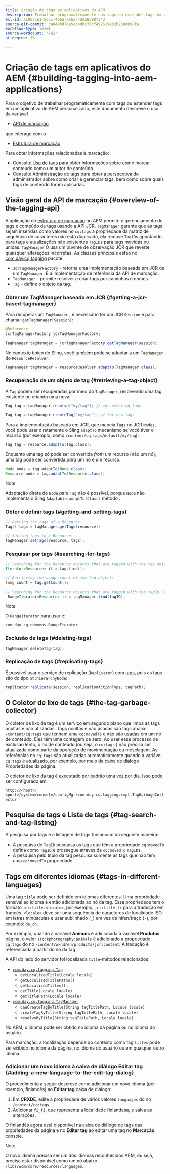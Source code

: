 ```yaml
---
title: Criação de tags em aplicativos do AEM
description: Trabalhar programaticamente com tags ou estender tags em um aplicativo de AEM personalizado
exl-id: a106dce1-5d51-406a-a563-4dea83987343
source-git-commit: ca849bd76e5ac40bc76cf497619a82b238d898fa
workflow-type: tm+mt
source-wordcount: '762'
ht-degree: 1%

---
```


# Criação de tags em aplicativos do AEM {#building-tagging-into-aem-applications}

Para o objetivo de trabalhar programaticamente com tags ou estender tags em um aplicativo de AEM personalizado, este documento descreve o uso da variável

* [API de marcação](https://www.adobe.io/experience-manager/reference-materials/cloud-service/javadoc/com/day/cq/tagging/package-summary.html)

que interage com o

* [Estrutura de marcação](tagging-framework.md)

Para obter informações relacionadas à marcação:

* Consulte [Uso de tags](/help/sites-cloud/authoring/features/tags.md) para obter informações sobre como marcar conteúdo como um autor de conteúdo.
* Consulte Administração de tags para obter a perspectiva do administrador sobre como criar e gerenciar tags, bem como sobre quais tags de conteúdo foram aplicadas.

## Visão geral da API de marcação {#overview-of-the-tagging-api}

A aplicação do [estrutura de marcação](tagging-framework.md) no AEM permite o gerenciamento de tags e conteúdo de tags usando a API JCR. `TagManager` garante que as tags sejam inseridas como valores no `cq:tags` a propriedade da matriz de sequência de caracteres não está duplicada, ela remove `TagID`s apontando para tags e atualizações não existentes `TagID`s para tags movidas ou unidas. `TagManager` O usa um ouvinte de observação JCR que reverte quaisquer alterações incorretas. As classes principais estão no [com.day.cq.tagging](https://www.adobe.io/experience-manager/reference-materials/cloud-service/javadoc/com/day/cq/tagging/package-summary.html) pacote:

* `JcrTagManagerFactory` - retorna uma implementação baseada em JCR de um `TagManager`. É a implementação de referência da API de marcação.
* `TagManager` - permite resolver e criar tags por caminhos e nomes.
* `Tag` - define o objeto da tag.

### Obter um TagManager baseado em JCR {#getting-a-jcr-based-tagmanager}

Para recuperar um `TagManager` , é necessário ter um JCR `Session` e para chamar `getTagManager(Session)`:

```java
@Reference
JcrTagManagerFactory jcrTagManagerFactory;

TagManager tagManager = jcrTagManagerFactory.getTagManager(session);
```

No contexto típico do Sling, você também pode se adaptar a um `TagManager` do `ResourceResolver`:

```java
TagManager tagManager = resourceResolver.adaptTo(TagManager.class);
```

### Recuperação de um objeto de tag {#retrieving-a-tag-object}

A `Tag` podem ser recuperadas por meio do `TagManager`, resolvendo uma tag existente ou criando uma nova:

```java
Tag tag = tagManager.resolve("my/tag"); // for existing tags

Tag tag = tagManager.createTag("my/tag"); // for new tags
```

Para a implementação baseada em JCR, que mapeia `Tags` no JCR `Nodes`, você pode usar diretamente o Sling `adaptTo` mecanismo se você tiver o recurso (por exemplo, como `/content/cq:tags/default/my/tag`):

```java
Tag tag = resource.adaptTo(Tag.class);
```

Enquanto uma tag só pode ser convertida *from* um recurso (não um nó), uma tag pode ser convertida *para* um nó e um recurso:

```java
Node node = tag.adaptTo(Node.class);
Resource node = tag.adaptTo(Resource.class);
```

>[!NOTE]
>
>Adaptação direta de `Node` para `Tag` não é possível, porque `Node` não implementa o Sling `Adaptable.adaptTo(Class)` método .

### Obter e definir tags {#getting-and-setting-tags}

```java
// Getting the tags of a Resource:
Tag[] tags = tagManager.getTags(resource);

// Setting tags to a Resource:
tagManager.setTags(resource, tags);
```

### Pesquisar por tags {#searching-for-tags}

```java
// Searching for the Resource objects that are tagged with the tag object:
Iterator<Resource> it = tag.find();

// Retrieving the usage count of the tag object:
long count = tag.getCount();

// Searching for the Resource objects that are tagged with the tagID String:
 RangeIterator<Resource> it = tagManager.find(tagID);
```

>[!NOTE]
>
>O `RangeIterator` para usar é:
>
>`com.day.cq.commons.RangeIterator`

### Exclusão de tags {#deleting-tags}

```java
tagManager.deleteTag(tag);
```

### Replicação de tags {#replicating-tags}

É possível usar o serviço de replicação (`Replicator`) com tags, pois as tags são do tipo `nt:hierarchyNode`:

```java
replicator.replicate(session, replicationActionType, tagPath);
```

## O Coletor de lixo de tags {#the-tag-garbage-collector}

O coletor de lixo da tag é um serviço em segundo plano que limpa as tags ocultas e não utilizadas. Tags ocultas e não usadas são tags abaixo `/content/cq:tags` que tenham uma `cq:movedTo` e não são usadas em um nó de conteúdo. Eles têm uma contagem de zero. Ao usar esse processo de exclusão lento, o nó de conteúdo (ou seja, o `cq:tags` ) não precisa ser atualizada como parte da operação de movimentação ou mesclagem. As referências no `cq:tags` são atualizadas automaticamente quando a variável `cq:tags` é atualizada, por exemplo, por meio da caixa de diálogo Propriedades da página.

O coletor de lixo da tag é executado por padrão uma vez por dia. Isso pode ser configurado em:

`http://<host>:<port>/system/console/configMgr/com.day.cq.tagging.impl.TagGarbageCollector`

## Pesquisa de tags e Lista de tags {#tag-search-and-tag-listing}

A pesquisa por tags e a listagem de tags funcionam da seguinte maneira:

* A pesquisa de `TagID` pesquisa as tags que têm a propriedade `cq:movedTo` defina como `TagID` e prossegue através da `cq:movedTo` `TagID`s.
* A pesquisa pelo título da tag pesquisa somente as tags que não têm uma `cq:movedTo` propriedade.

## Tags em diferentes idiomas {#tags-in-different-languages}

Uma tag `title` pode ser definido em idiomas diferentes. Uma propriedade sensível ao idioma é então adicionada ao nó da tag. Essa propriedade tem o formato `jcr:title.<locale>`, por exemplo, `jcr:title.fr` para a tradução em francês. `<locale>` deve ser uma sequência de caracteres de localidade ISO em letras minúsculas e usar sublinhado (`_`) em vez de hífen/traço (`-`), por exemplo: `de_ch`.

Por exemplo, quando a variável **Animais** é adicionada à variável **Produtos** página, o valor `stockphotography:animals` é adicionado à propriedade `cq:tags` do nó `/content/wknd/en/products/jcr:content`. A tradução é referenciada a partir do nó da tag .

A API do lado do servidor foi localizada `title`-métodos relacionados:

* [`com.day.cq.tagging.Tag`](https://www.adobe.io/experience-manager/reference-materials/cloud-service/javadoc/com/day/cq/tagging/Tag.html)
   * `getLocalizedTitle(Locale locale)`
   * `getLocalizedTitlePaths()`
   * `getLocalizedTitles()`
   * `getTitle(Locale locale)`
   * `getTitlePath(Locale locale)`
* [`com.day.cq.tagging.TagManager`](https://www.adobe.io/experience-manager/reference-materials/cloud-service/javadoc/com/day/cq/tagging/TagManager.html)
   * `canCreateTagByTitle(String tagTitlePath, Locale locale)`
   * `createTagByTitle(String tagTitlePath, Locale locale)`
   * `resolveByTitle(String tagTitlePath, Locale locale)`

No AEM, o idioma pode ser obtido no idioma da página ou no idioma do usuário.

Para marcação, a localização depende do contexto como tag `titles` pode ser exibido no idioma da página, no idioma do usuário ou em qualquer outro idioma.

### Adicionar um novo idioma à caixa de diálogo Editar tag {#adding-a-new-language-to-the-edit-tag-dialog}

O procedimento a seguir descreve como adicionar um novo idioma (por exemplo, finlandês) ao **Editar tag** caixa de diálogo:

1. Em **CRXDE**, edite a propriedade de vários valores `languages` do nó `/content/cq:tags`.
1. Adicionar `fi_fi`, que representa a localidade finlandesa, e salva as alterações.

O finlandês agora está disponível na caixa de diálogo de tags das propriedades da página e no **Editar tag** ao editar uma tag no **Marcação** console.

>[!NOTE]
>
>O novo idioma precisa ser um dos idiomas reconhecidos AEM, ou seja, precisa estar disponível como um nó abaixo `/libs/wcm/core/resources/languages`.
